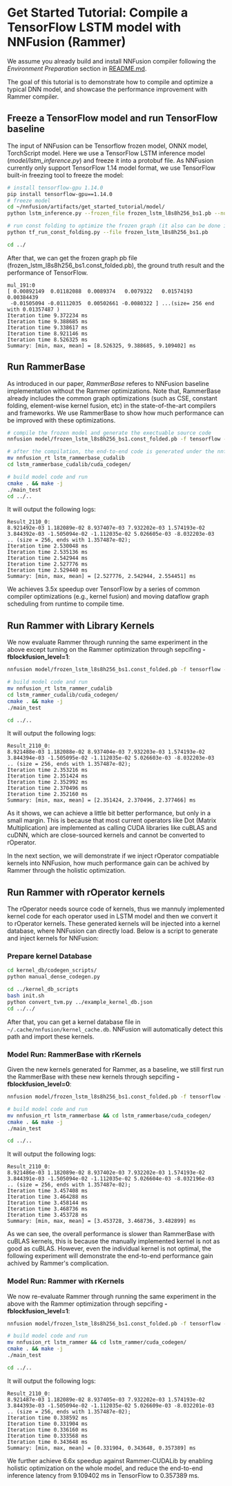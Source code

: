 # Get Started Tutorial: Compile a TensorFlow LSTM model with NNFusion (Rammer) 

We assume you already build and install NNFusion compiler following the *Environment Preparation* section in [README.md](../README.md).

The goal of this tutorial is to demonstrate how to compile and optimize a typical DNN model, and showcase the performance improvement with Rammer compiler.

## Freeze a TensorFlow model and run TensorFlow baseline

The input of NNFusion can be Tensorflow frozen model, ONNX model, TorchScript model. Here we use a TensorFlow LSTM inference model (*model/lstm_inference.py*) and freeze it into a protobuf file. 
As NNFusion currently only support TensorFlow 1.14 model format, we use TensorFlow built-in freezing tool to freeze the model:

```bash
# install tensorflow-gpu 1.14.0
pip install tensorflow-gpu==1.14.0
# freeze model
cd ~/nnfusion/artifacts/get_started_tutorial/model/
python lstm_inference.py --frozen_file frozen_lstm_l8s8h256_bs1.pb --num_iter 5

# run const folding to optimize the frozen graph (it also can be done in NNFusion's runtime const folding pass (-fconst_folding_backend=CUDA))
python tf_run_const_folding.py --file frozen_lstm_l8s8h256_bs1.pb

cd ../
```

After that, we can get the frozen graph pb file (frozen_lstm_l8s8h256_bs1.const_folded.pb), the ground truth result and the performance of TensorFlow.

```
mul_191:0
[ 0.00892149  0.01182088  0.0089374   0.0079322   0.01574193  0.00384439
 -0.01505094 -0.01112035  0.00502661 -0.0080322 ] ...(size= 256 end with 0.01357487 )
Iteration time 9.372234 ms
Iteration time 9.388685 ms
Iteration time 9.338617 ms
Iteration time 8.921146 ms
Iteration time 8.526325 ms
Summary: [min, max, mean] = [8.526325, 9.388685, 9.109402] ms
```

## Run RammerBase

As introduced in our paper, *RammerBase* referes to NNFusion baseline implementation without the Rammer optimizations. 
Note that, RammerBase already includes the common graph optimizations (such as CSE, constant folding, element-wise kernel fusion, etc) in the state-of-the-art compilers and frameworks.
We use RammerBase to show how much performance can be improved with these optimizations.

```bash
# compile the frozen model and generate the exectuable source code
nnfusion model/frozen_lstm_l8s8h256_bs1.const_folded.pb -f tensorflow -fkernel_fusion_level=3 -fconst_folding_backend=CUDA -fproduct_name="Tesla V100-PCIE-16GB" -fwarmup_step=5 -frun_step=5

# after the compilation, the end-to-end code is generated under the nnfusion_rt/ folder
mv nnfusion_rt lstm_rammerbase_cudalib
cd lstm_rammerbase_cudalib/cuda_codegen/

# build model code and run
cmake . && make -j
./main_test
cd ../..
```

It will output the following logs:

```
Result_2110_0:
8.921492e-03 1.182089e-02 8.937407e-03 7.932202e-03 1.574193e-02 3.844392e-03 -1.505094e-02 -1.112035e-02 5.026605e-03 -8.032203e-03  .. (size = 256, ends with 1.357487e-02);
Iteration time 2.530048 ms
Iteration time 2.535136 ms
Iteration time 2.542944 ms
Iteration time 2.527776 ms
Iteration time 2.529440 ms
Summary: [min, max, mean] = [2.527776, 2.542944, 2.554451] ms
```

We achieves 3.5x speedup over TensorFlow by a series of common compiler optimizations (e.g., kernel fusion) and moving dataflow graph scheduling from runtime to compile time.

## Run Rammer with Library Kernels

We now evaluate Rammer through running the same experiment in the above except turning on the Rammer optimization through sepcifing **-fblockfusion_level=1**:

```bash
nnfusion model/frozen_lstm_l8s8h256_bs1.const_folded.pb -f tensorflow -fkernel_fusion_level=3 -fblockfusion_level=1 -fconst_folding_backend=CUDA -fproduct_name="Tesla V100-PCIE-16GB" -fwarmup_step=5 -frun_step=5

# build model code and run
mv nnfusion_rt lstm_rammer_cudalib
cd lstm_rammer_cudalib/cuda_codegen/
cmake . && make -j
./main_test

cd ../..
```
It will output the following logs:

```
Result_2110_0:
8.921488e-03 1.182088e-02 8.937404e-03 7.932203e-03 1.574193e-02 3.844394e-03 -1.505095e-02 -1.112035e-02 5.026603e-03 -8.032203e-03  .. (size = 256, ends with 1.357487e-02);
Iteration time 2.353216 ms
Iteration time 2.351424 ms
Iteration time 2.352992 ms
Iteration time 2.370496 ms
Iteration time 2.352160 ms
Summary: [min, max, mean] = [2.351424, 2.370496, 2.377466] ms
```

As it shows, we can achieve a little bit better performance, but only in a small margin. This is because that most current operators like Dot (Matrix Multiplication) are implemented as calling CUDA libraries like cuBLAS and cuDNN, which are close-sourced kernels and cannot be converted to rOperator.

In the next section, we will demonstrate if we inject rOperator compatiable kernels into NNFusion, how much performance gain can be achived by Rammer through the holistic optimization.

## Run Rammer with rOperator kernels

The rOperator needs source code of kernels, thus we mannuly implemented kernel code for each operator used in LSTM model and then we convert it to rOperator kernels.
These generated kernels will be injected into a kernel database, where NNFusion can directly load. 
Below is a script to generate and inject kernels for NNFusion:

### Prepare kernel Database

```bash
cd kernel_db/codegen_scripts/
python manual_dense_codegen.py

cd ../kernel_db_scripts
bash init.sh
python convert_tvm.py ../example_kernel_db.json
cd ../../
```

After that, you can get a kernel database file in ```~/.cache/nnfusion/kernel_cache.db```. NNFusion will automatically detect this path and import these kernels.

### Model Run: RammerBase with rKernels
Given the new kernels generated for Rammer, as a baseline, we still first run the RammerBase with these new kernels through sepcifing **-fblockfusion_level=0**:

```bash
nnfusion model/frozen_lstm_l8s8h256_bs1.const_folded.pb -f tensorflow -fkernel_fusion_level=3 -fblockfusion_level=0 -fconst_folding_backend=CUDA -fproduct_name="Tesla V100-PCIE-16GB" -fwarmup_step=5 -frun_step=5

# build model code and run
mv nnfusion_rt lstm_rammerbase && cd lstm_rammerbase/cuda_codegen/
cmake . && make -j
./main_test

cd ../..
```
It will output the following logs:
```
Result_2110_0:
8.921486e-03 1.182089e-02 8.937402e-03 7.932202e-03 1.574193e-02 3.844391e-03 -1.505094e-02 -1.112035e-02 5.026604e-03 -8.032196e-03  .. (size = 256, ends with 1.357487e-02);
Iteration time 3.457408 ms
Iteration time 3.464288 ms
Iteration time 3.458144 ms
Iteration time 3.468736 ms
Iteration time 3.453728 ms
Summary: [min, max, mean] = [3.453728, 3.468736, 3.482899] ms
```
As we can see, the overall performance is slower than RammerBase with cuBLAS kernels, this is because the manually implemented kernel is not as good as cuBLAS. 
However, even the individual kernel is not optimal, the following experiment will demonstrate the end-to-end performance gain achived by Rammer's complication.

### Model Run: Rammer with rKernels

We now re-evaluate Rammer through running the same experiment in the above with the Rammer optimization through sepcifing **-fblockfusion_level=1**:

```bash
nnfusion model/frozen_lstm_l8s8h256_bs1.const_folded.pb -f tensorflow -fkernel_fusion_level=3 -fblockfusion_level=1 -fconst_folding_backend=CUDA -fproduct_name="Tesla V100-PCIE-16GB" -fwarmup_step=5 -frun_step=5

# build model code and run
mv nnfusion_rt lstm_rammer && cd lstm_rammer/cuda_codegen/
cmake . && make -j
./main_test

cd ../..
```

It will output the following logs:

```
Result_2110_0:
8.921487e-03 1.182089e-02 8.937405e-03 7.932202e-03 1.574193e-02 3.844393e-03 -1.505094e-02 -1.112035e-02 5.026609e-03 -8.032201e-03  .. (size = 256, ends with 1.357487e-02);
Iteration time 0.338592 ms
Iteration time 0.331904 ms
Iteration time 0.336160 ms
Iteration time 0.333568 ms
Iteration time 0.343648 ms
Summary: [min, max, mean] = [0.331904, 0.343648, 0.357389] ms
```

We further achieve 6.6x speedup against Rammer-CUDALib by enabling holistic optimization on the whole model, and reduce the end-to-end inference latency from 9.109402 ms in TensorFlow to 0.357389 ms.
